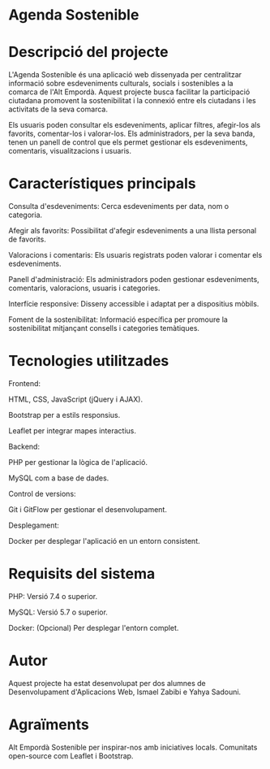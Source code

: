 # Agenda Sostenible

# Descripció del projecte

L'Agenda Sostenible és una aplicació web dissenyada per centralitzar informació sobre esdeveniments culturals, socials i sostenibles a la comarca de l'Alt Empordà. Aquest projecte busca facilitar la participació ciutadana promovent la sostenibilitat i la connexió entre els ciutadans i les activitats de la seva comarca.

Els usuaris poden consultar els esdeveniments, aplicar filtres, afegir-los als favorits, comentar-los i valorar-los. Els administradors, per la seva banda, tenen un panell de control que els permet gestionar els esdeveniments, comentaris, visualitzacions i usuaris.


# Característiques principals

Consulta d'esdeveniments: Cerca esdeveniments per data, nom o categoria.

Afegir als favorits: Possibilitat d'afegir esdeveniments a una llista personal de favorits.

Valoracions i comentaris: Els usuaris registrats poden valorar i comentar els esdeveniments.

Panell d'administració: Els administradors poden gestionar esdeveniments, comentaris, valoracions, usuaris i categories.

Interfície responsive: Disseny accessible i adaptat per a dispositius mòbils.

Foment de la sostenibilitat: Informació específica per promoure la sostenibilitat mitjançant consells i categories temàtiques.


# Tecnologies utilitzades

Frontend:

HTML, CSS, JavaScript (jQuery i AJAX).

Bootstrap per a estils responsius.

Leaflet per integrar mapes interactius.

Backend:

PHP per gestionar la lògica de l'aplicació.

MySQL com a base de dades.

Control de versions:

Git i GitFlow per gestionar el desenvolupament.

Desplegament:

Docker per desplegar l'aplicació en un entorn consistent.

# Requisits del sistema

PHP: Versió 7.4 o superior.

MySQL: Versió 5.7 o superior.

Docker: (Opcional) Per desplegar l'entorn complet.

# Autor
Aquest projecte ha estat desenvolupat per dos alumnes de Desenvolupament d'Aplicacions Web, Ismael Zabibi e Yahya Sadouni.



# Agraïments
Alt Empordà Sostenible per inspirar-nos amb iniciatives locals.
Comunitats open-source com Leaflet i Bootstrap.
